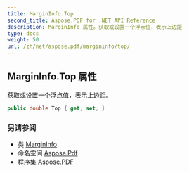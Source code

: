 ```yaml
---
title: MarginInfo.Top
second_title: Aspose.PDF for .NET API Reference
description: MarginInfo 属性。获取或设置一个浮点值，表示上边距
type: docs
weight: 50
url: /zh/net/aspose.pdf/margininfo/top/
---
```

## MarginInfo.Top 属性

获取或设置一个浮点值，表示上边距。

```csharp
public double Top { get; set; }
```

### 另请参阅

* 类 [MarginInfo](../)
* 命名空间 [Aspose.Pdf](../../../aspose.pdf/)
* 程序集 [Aspose.PDF](../../../)